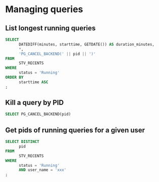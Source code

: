 # Managing queries

## List longest running queries

```sql
SELECT
      DATEDIFF(minutes, starttime, GETDATE()) AS duration_minutes,
      *,
      'PG_CANCEL_BACKEND(' || pid || ')'
FROM
      STV_RECENTS
WHERE
      status = 'Running'
ORDER BY
      starttime ASC
;
```

## Kill a query by PID

```sql
SELECT PG_CANCEL_BACKEND(pid)
```

## Get pids of running queries for a given user

```sql
SELECT DISTINCT
      pid
FROM
      STV_RECENTS
WHERE
      status = 'Running'
      AND user_name = 'xxx'
;
